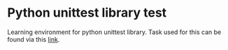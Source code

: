 # Python unittest library test

Learning environment for python unittest library.
Task used for this can be found via this [link](https://osherove.com/tdd-kata-1).

